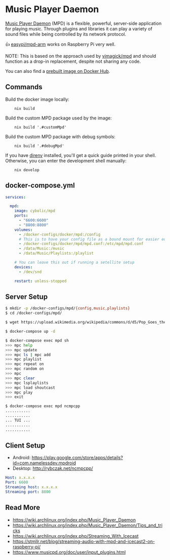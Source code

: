 Music Player Daemon
===================

[Music Player Daemon][1] (MPD) is a flexible, powerful, server-side application
for playing music. Through plugins and libraries it can play a variety of sound
files while being controlled by its network protocol.

:+1: [easypi/mpd-arm][2] works on Raspberry Pi very well.

NOTE: This is based on the approach used by [vimagick/mpd](https://github.com/vimagick/dockerfiles/tree/master/mpd) and should function as
a drop-in replacement, despite not sharing any code.

You can also find a [prebuilt image on Docker Hub](https://hub.docker.com/repository/docker/cybolic/mpd).


## Commands

Build the docker image locally:
```
    nix build
```

Build the custom MPD package used by the image:
```
    nix build '.#customMpd'
```

Build the custom MPD package with debug symbols:
```
    nix build '.#debugMpd'
```

If you have [direnv](https://direnv.net/) installed, you'll get a quick guide printed in your shell.
Otherwise, you can enter the development shell manually:
```
    nix develop
```

## docker-compose.yml

```yaml
services:

  mpd:
    image: cybolic/mpd
    ports:
      - "6600:6600"
      - "8800:8800"
    volumes:
      - /docker-configs/docker/mpd:/config
      # This is to have your config file as a bound mount for easier editing
      - /docker-configs/docker/mpd/mpd.conf:/etc/mpd/mpd.conf
      - /data/Music:/music
      - /data/Music/Playlists:/playlist

    # You can leave this out if running a setellite setup
    devices:
      - /dev/snd

    restart: unless-stopped

```

## Server Setup

```bash
$ mkdir -p /docker-configs/mpd/{config,music,playlists}
$ cd /docker-configs/mpd/

$ wget https://upload.wikimedia.org/wikipedia/commons/d/d5/Pop_Goes_the_Weasel.ogg -O data/music/test.ogg

$ docker-compose up -d

$ docker-compose exec mpd sh
>>> mpc help
>>> mpc update
>>> mpc ls | mpc add
>>> mpc playlist
>>> mpc repeat on
>>> mpc random on
>>> mpc
>>> mpc clear
>>> mpc lsplaylists
>>> mpc load shoutcast
>>> mpc play
>>> exit

$ docker-compose exec mpd ncmpcpp
...........
...........
... TUI ...
...........
...........
```

## Client Setup

- Android: https://play.google.com/store/apps/details?id=com.namelessdev.mpdroid
- Desktop: http://rybczak.net/ncmpcpp/

```yaml
Host: x.x.x.x
Port: 6600
Streaming host: x.x.x.x
Streaming port: 8800
```

## Read More

- <https://wiki.archlinux.org/index.php/Music_Player_Daemon>
- <https://wiki.archlinux.org/index.php/Music_Player_Daemon/Tips_and_tricks>
- <https://wiki.archlinux.org/index.php/Streaming_With_Icecast>
- <https://stmllr.net/blog/streaming-audio-with-mpd-and-icecast2-on-raspberry-pi/>
- <https://www.musicpd.org/doc/user/input_plugins.html>

[1]: https://www.musicpd.org/
[2]: https://hub.docker.com/r/easypi/mpd-arm/

